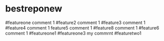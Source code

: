 # bestreponew
#featureone comment 1
#feature2 comment 1
#feature3 comment 1
#feature4 comment 1
feature5 comment 1
#feature8 comment 1
#feature6 comment 1
#featureone1
#featureone3 my commrnt
#featuretwo1
